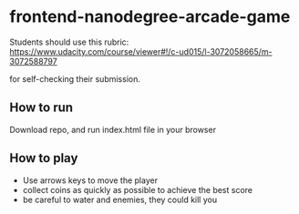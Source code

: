 frontend-nanodegree-arcade-game
===============================

Students should use this rubric: https://www.udacity.com/course/viewer#!/c-ud015/l-3072058665/m-3072588797

for self-checking their submission.

## How to run

Download repo, and run index.html file in your browser

## How to play

* Use arrows keys to move the player
* collect coins as quickly as possible to achieve the best score
* be careful to water and enemies, they could kill you